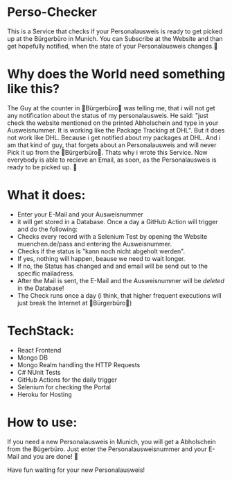 


# Perso-Checker 
This is a Service that checks if your Personalausweis is ready to get picked up at the Bürgerbüro in Munich. You can Subscribe at the Website and than get hopefully notified, when the state of your Personalausweis changes.🤩



# Why does the World need something like this?
The Guy at the counter in 🤡Bürgerbüro🤡 was telling me, that i will not get any notification about the status of my personalausweis. He said: "just check the website
mentioned on the printed Abholschein and type in your Ausweisnummer. It is working like the Package Tracking at DHL". But it does not work like DHL. Because i get 
notified about my packages at DHL. And i am that kind of guy, that forgets about an Personalausweis and will never Pick it up from the 🤡Bürgerbüro🤡. Thats why i wrote 
this Service. Now everybody is able to recieve an Email, as soon, as the Personalausweis is ready to be picked up. 🎉


# What it does:
 - Enter your E-Mail and your Ausweisnummer
 - it will get stored in a Database. Once a day a GitHub Action will trigger and do the following:
 - Checks every record with a Selenium Test by opening the Website muenchen.de/pass and entering the Ausweisnummer.
 - Checks if the status is "kann noch nicht abgeholt werden". 
 - If yes, nothing will happen, beause we need to wait longer. 
 - If no, the Status has changed and and email will be send out to the specific mailadress.
 - After the Mail is sent, the E-Mail and the Ausweisnummer will be *deleted* in the Database!
 - The Check runs once a day (i think, that higher frequent executions will just break the Internet at 🤡Bürgerbüro🤡)
 
# TechStack:
 - React Frontend
 - Mongo DB
 - Mongo Realm handling the HTTP Requests
 - C# NUnit Tests
 - GitHub Actions for the daily trigger
 - Selenium for checking the Portal
 - Heroku for Hosting
 
# How to use:
 If you need a new Personalausweis in Munich, you will get a Abholschein from the Bügerbüro. Just enter the Personalausweisnummer and your E-Mail and you are done! 🚀
 
 Have fun waiting for your new Personalausweis!
